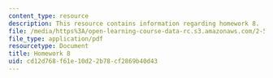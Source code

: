 ```yaml
---
content_type: resource
description: This resource contains information regarding homework 8.
file: /media/https%3A/open-learning-course-data-rc.s3.amazonaws.com/2-57-nano-to-macro-transport-processes-spring-2012/cd12d768f61e10d22b78cf2869b40d43_MIT2_57S12_hw_8.pdf
file_type: application/pdf
resourcetype: Document
title: Homework 8
uid: cd12d768-f61e-10d2-2b78-cf2869b40d43
---
```


